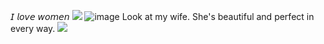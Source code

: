 𝘐 𝘭𝘰𝘷𝘦 𝘸𝘰𝘮𝘦𝘯 ![](https://64.media.tumblr.com/fc57e1fb1959c3bc9fcde2b247d5705b/a60c364c847652be-f9/s75x75_c1/d716625d117c95c00469a1827db96caf25952f34.gifv) 
![image](https://encrypted-tbn0.gstatic.com/images?q=tbn:ANd9GcSrOIP9c7MaM4TQVwFkwVqa-BogjZV0qBo9l1SJv6NxZDNMS1MFWWCRATup&s=10)
Look at my wife. She's beautiful and perfect in every way. ![](https://64.media.tumblr.com/99e3c51ed5f489b2217da7ff24636200/29429a2fed66c7ab-98/s75x75_c1/096a6973e3102ff2b3605c544b431ed0559417ff.gifv) 

